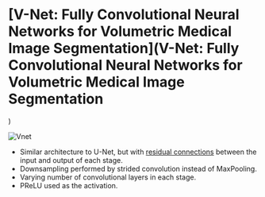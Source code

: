 # [V-Net: Fully Convolutional Neural Networks for Volumetric Medical Image Segmentation](V-Net: Fully Convolutional Neural Networks for Volumetric Medical Image Segmentation
)

![Vnet](https://camo.githubusercontent.com/d01c3c1d4442e2d48e13e85172f0e5743a6ad096/68747470733a2f2f6c6d622e696e666f726d6174696b2e756e692d66726569627572672e64652f70656f706c652f726f6e6e656265722f752d6e65742f752d6e65742d6172636869746563747572652e706e67)

- Similar architecture to U-Net, but with [residual connections](https://arxiv.org/abs/1512.03385) between the input and output of each stage.
- Downsampling performed by strided convolution instead of MaxPooling.
- Varying number of convolutional layers in each stage.
- PReLU used as the activation.
